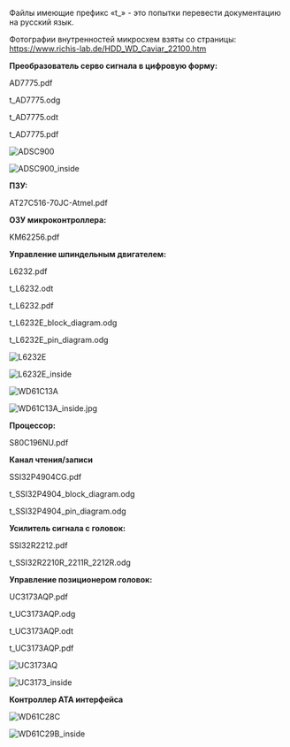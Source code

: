 Файлы имеющие префикс «t_» - это попытки перевести документацию на русский язык.

Фотографии внутренностей микросхем взяты со страницы: https://www.richis-lab.de/HDD_WD_Caviar_22100.htm

**Преобразователь серво сигнала в цифровую форму:**

AD7775.pdf

t_AD7775.odg

t_AD7775.odt

t_AD7775.pdf

![ADSC900](ADSC900.jpg)

![ADSC900_inside](ADSC900_inside.jpg)

**ПЗУ:**

AT27C516-70JC-Atmel.pdf

**ОЗУ микроконтроллера:**

KM62256.pdf

**Управление шпиндельным двигателем:**

L6232.pdf

t_L6232.odt

t_L6232.pdf

t_L6232E_block_diagram.odg

t_L6232E_pin_diagram.odg

![L6232E](L6232E.jpg)

![L6232E_inside](L6232E_inside.jpg)

![WD61C13A](WD61C13A.jpg)

![WD61C13A_inside.jpg](WD61C13A_inside.jpg)

**Процессор:**

S80C196NU.pdf

**Канал чтения/записи**

SSI32P4904CG.pdf

t_SSI32P4904_block_diagram.odg

t_SSI32P4904_pin_diagram.odg

**Усилитель сигнала с головок:**

SSI32R2212.pdf

t_SSI32R2210R_2211R_2212R.odg



**Управление позиционером головок:**

UC3173AQP.pdf

t_UC3173AQP.odg

t_UC3173AQP.odt

t_UC3173AQP.pdf

![UC3173AQ](UC3173AQ.jpg)

![UC3173_inside](UC3173_inside.jpg)

**Контроллер ATA интерфейса**

![WD61C28C](WD61C28C.jpg)

![WD61C29B_inside](WD61C29B_inside.jpg)


